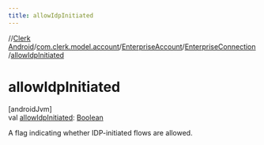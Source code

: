 ```yaml
---
title: allowIdpInitiated
---
```

//[Clerk Android](../../../../index.html)/[com.clerk.model.account](../../index.html)/[EnterpriseAccount](../index.html)/[EnterpriseConnection](index.html)/[allowIdpInitiated](allow-idp-initiated.html)



# allowIdpInitiated



[androidJvm]\
val [allowIdpInitiated](allow-idp-initiated.html): [Boolean](https://kotlinlang.org/api/latest/jvm/stdlib/kotlin-stdlib/kotlin/-boolean/index.html)



A flag indicating whether IDP-initiated flows are allowed.




